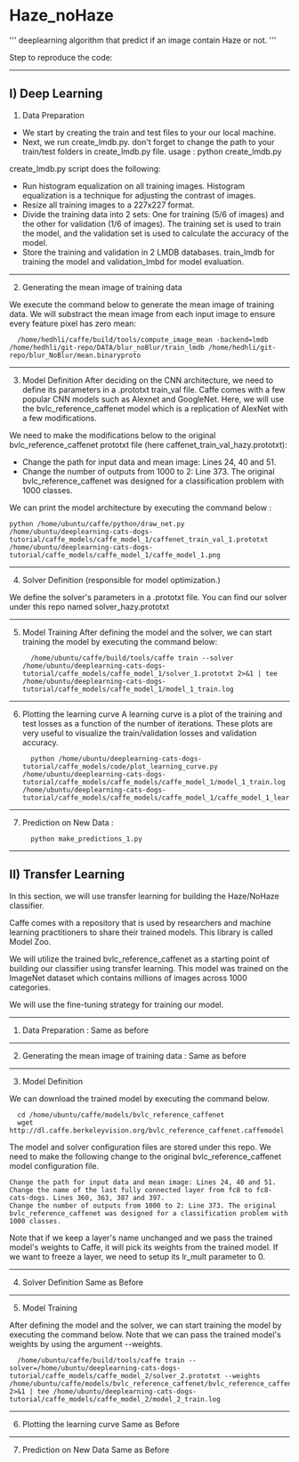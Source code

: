# Haze_noHaze
'''
deeplearning algorithm that predict if an image contain Haze or not.
'''

Step to reproduce the code:
____________________________________________________
I) Deep Learning
-----------------------
1) Data Preparation
- We start by creating the train and test  files to your our local machine. 
- Next, we run create_lmdb.py. don't forget to change the path to your train/test folders in create_lmdb.py file.
      usage : python create_lmdb.py

create_lmdb.py script does the following:

   -  Run histogram equalization on all training images. Histogram equalization is a technique for adjusting the contrast of images.
   -  Resize all training images to a 227x227 format.
   -  Divide the training data into 2 sets: One for training (5/6 of images) and the other for validation (1/6 of images). The training set is used to train the model, and the validation set is used to calculate the accuracy of the model.
   -  Store the training and validation in 2 LMDB databases. train_lmdb for training the model and validation_lmbd for model evaluation.
-----------------------------------------------
2)  Generating the mean image of training data
  
  We execute the command below to generate the mean image of training data. We will substract the mean image from each input     image to ensure every feature pixel has zero mean:
    
      /home/hedhli/caffe/build/tools/compute_image_mean -backend=lmdb /home/hedhli/git-repo/DATA/blur_noBlur/train_lmdb /home/hedhli/git-repo/blur_NoBlur/mean.binaryproto
    
------------------------------------------------
3)  Model Definition
After deciding on the CNN architecture, we need to define its parameters in a .prototxt train_val file. Caffe comes with a few popular CNN models such as Alexnet and GoogleNet. Here, we will use the bvlc_reference_caffenet model which is a replication of AlexNet with a few modifications.

We need to make the modifications below to the original bvlc_reference_caffenet prototxt file (here caffenet_train_val_hazy.prototxt):

  - Change the path for input data and mean image: Lines 24, 40 and 51.
  - Change the number of outputs from 1000 to 2: Line 373. The original bvlc_reference_caffenet was designed for a classification problem with 1000 classes.

We can print the model architecture by executing the command below :

    python /home/ubuntu/caffe/python/draw_net.py /home/ubuntu/deeplearning-cats-dogs-tutorial/caffe_models/caffe_model_1/caffenet_train_val_1.prototxt /home/ubuntu/deeplearning-cats-dogs-tutorial/caffe_models/caffe_model_1/caffe_model_1.png
 
---------------------------------------------------
4)   Solver Definition (responsible for model optimization.)

We define the solver's parameters in a .prototxt file. You can find our solver under this repo named solver_hazy.prototxt

---------------------------------------------------
5)    Model Training 
After defining the model and the solver, we can start training the model by executing the command below: 

            /home/ubuntu/caffe/build/tools/caffe train --solver /home/ubuntu/deeplearning-cats-dogs-tutorial/caffe_models/caffe_model_1/solver_1.prototxt 2>&1 | tee /home/ubuntu/deeplearning-cats-dogs-tutorial/caffe_models/caffe_model_1/model_1_train.log

---------------------------------------------------
6)    Plotting the learning curve
A learning curve is a plot of the training and test losses as a function of the number of iterations. These plots are very useful to visualize the train/validation losses and validation accuracy. 

            python /home/ubuntu/deeplearning-cats-dogs-tutorial/caffe_models/code/plot_learning_curve.py /home/ubuntu/deeplearning-cats-dogs-tutorial/caffe_models/caffe_models/caffe_model_1/model_1_train.log /home/ubuntu/deeplearning-cats-dogs-tutorial/caffe_models/caffe_models/caffe_model_1/caffe_model_1_learning_curve.png
            
---------------------------------------------------            
 7)   Prediction on New Data : 
            
            python make_predictions_1.py
 
____________________________________________________
II) Transfer Learning
----------------------
In this section, we will use transfer learning for building the Haze/NoHaze classifier.

Caffe comes with a repository that is used by researchers and machine learning practitioners to share their trained models. This library is called Model Zoo.

We will utilize the trained bvlc_reference_caffenet as a starting point of building our classifier using transfer learning. This model was trained on the ImageNet dataset which contains millions of images across 1000 categories.

We will use the fine-tuning strategy for training our model. 

---------------------------------------------------            
 1)   Data Preparation : 
      Same as before
 ---------------------------------------------------            
 2)   Generating the mean image of training data : 
      Same as before
 
 
 -------------------------------------------------
 3)  Model Definition
 
  We can download the trained model by executing the command below.

      cd /home/ubuntu/caffe/models/bvlc_reference_caffenet
      wget http://dl.caffe.berkeleyvision.org/bvlc_reference_caffenet.caffemodel
 
 
 The model and solver configuration files are stored under this repo. We need to make the following change to the original bvlc_reference_caffenet model configuration file.

    Change the path for input data and mean image: Lines 24, 40 and 51.
    Change the name of the last fully connected layer from fc8 to fc8-cats-dogs. Lines 360, 363, 387 and 397.
    Change the number of outputs from 1000 to 2: Line 373. The original bvlc_reference_caffenet was designed for a classification problem with 1000 classes.

Note that if we keep a layer's name unchanged and we pass the trained model's weights to Caffe, it will pick its weights from the trained model. If we want to freeze a layer, we need to setup its lr_mult parameter to 0.


-------------------------------------------------
 4)  Solver Definition 
      Same as Before
 -------------------------------------------------
 5)  Model Training 
 
 After defining the model and the solver, we can start training the model by executing the command below. Note that we can pass the trained model's weights by using the argument --weights.

      /home/ubuntu/caffe/build/tools/caffe train --solver=/home/ubuntu/deeplearning-cats-dogs-tutorial/caffe_models/caffe_model_2/solver_2.prototxt --weights /home/ubuntu/caffe/models/bvlc_reference_caffenet/bvlc_reference_caffenet.caffemodel 2>&1 | tee /home/ubuntu/deeplearning-cats-dogs-tutorial/caffe_models/caffe_model_2/model_2_train.log

 
 -------------------------------------------------
 6)  Plotting the learning curve
     Same as Before
  -------------------------------------------------
 7)  Prediction on New Data 
      Same as Before
 
 

  
  
  

    
